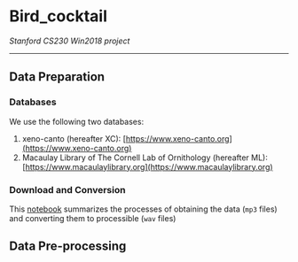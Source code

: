 # Bird_cocktail
_Stanford CS230 Win2018 project_

---
## Data Preparation
### Databases
We use the following two databases:
1. xeno-canto (hereafter XC): [https://www.xeno-canto.org](https://www.xeno-canto.org)
2. Macaulay Library of The Cornell Lab of Ornithology (hereafter ML): [https://www.macaulaylibrary.org](https://www.macaulaylibrary.org)

### Download and Conversion
This [notebook](https://github.com/Mipanox/Bird_cocktail/blob/master/notebooks/data_preparation.ipynb) 
summarizes the processes of obtaining the data (`mp3` files) and converting them to processible (`wav` files)

## Data Pre-processing



